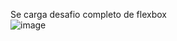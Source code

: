 Se carga desafio completo de flexbox <br>
![image](https://github.com/user-attachments/assets/dbe9a6ce-61c9-4ac9-905b-097ec789a1e4)
